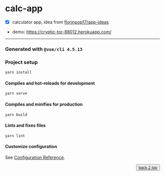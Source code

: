 # calc-app  <span id="top" />

- [x] calculator app, idea from [florinpop17/app-ideas](https://github.com/florinpop17/app-ideas#tier-1-beginner-projects)
- demo: https://cryptic-tor-88012.herokuapp.com/

---

### Generated with `@vue/cli 4.5.13`

### Project setup
```
yarn install
```

#### Compiles and hot-reloads for development
```
yarn serve
```

#### Compiles and minifies for production
```
yarn build
```

#### Lints and fixes files
```
yarn lint
```

#### Customize configuration
See [Configuration Reference](https://cli.vuejs.org/config/).


<div align="right">
  <button><a href="#top">back 2 top</a></button>
</div>
